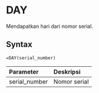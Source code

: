 # DAY

Mendapatkan hari dari nomor serial.

## Syntax

```text
=DAY(serial_number)
```

| Parameter | Deskripsi |
| :--- | :--- |
| serial\_number | Nomor serial |

